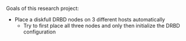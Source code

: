 Goals of this research project:
- Place a diskfull DRBD nodes on 3 different hosts automatically
    - Try to first place all three nodes and only then initialize the DRBD
      configuration
